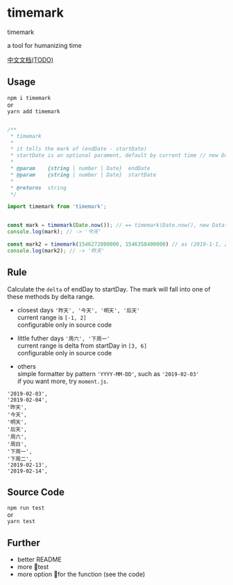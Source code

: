 # timemark

timemark

a tool for humanizing time

[中文文档(TODO)]()


## Usage

`npm i timemark`  
or  
`yarn add timemark`


```js

/**
 * timemark
 *
 * it tells the mark of (endDate - startDate)
 * startDate is an optional parament, default by current time // new Date()
 *
 * @param    {string | number | Date}  endDate
 * @param    {string | number | Date}  startDate
 *
 * @returns  string
 */

import timemark from 'timemark';


const mark = timemark(Date.now()); // == timemark(Date.now(), new Data())
console.log(mark); // -> '今天'

const mark2 = timemark(1546272000000, 1546358400000) // as (2019-1-1, 2019-1-2)
console.log(mark2); // -> '昨天'
```




## Rule

Calculate the `delta` of endDay to startDay.
The mark will fall into one of these methods by delta range.


* closest days `'昨天', '今天', '明天', '后天'`  
  current range is `[-1, 2]`  
  configurable only in source code

* little futher days `'周六', '下周一'`  
  current range is delta from startDay in `[3, 6]`  
  configurable only in source code

* others  
  simple formatter by pattern `'YYYY-MM-DD'`, such as `'2019-02-03'`  
  if you want more, try `moment.js`.


```
'2019-02-03',
'2019-02-04',
'昨天', 
'今天', 
'明天', 
'后天', 
'周六', 
'周日', 
'下周一', 
'下周二',
'2019-02-13',
'2019-02-14',
```




## Source Code

`npm run test`  
or  
`yarn test`




## Further

* better README
* more test
* more option for the function (see the code) 